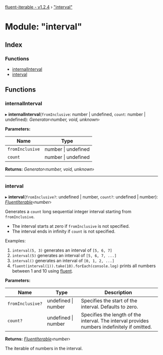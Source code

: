 [fluent-iterable - v1.2.4](../README.md) › ["interval"](_interval_.md)

# Module: "interval"

## Index

### Functions

* [internalInterval](_interval_.md#internalinterval)
* [interval](_interval_.md#interval)

## Functions

###  internalInterval

▸ **internalInterval**(`fromInclusive`: number | undefined, `count`: number | undefined): *Generator‹number, void, unknown›*

**Parameters:**

Name | Type |
------ | ------ |
`fromInclusive` | number &#124; undefined |
`count` | number &#124; undefined |

**Returns:** *Generator‹number, void, unknown›*

___

###  interval

▸ **interval**(`fromInclusive?`: undefined | number, `count?`: undefined | number): *[FluentIterable](../interfaces/_types_.fluentiterable.md)‹number›*

Generates a `count` long sequential integer interval starting from `fromInclusive`.

* The interval starts at zero if `fromInclusive` is not specified.
* The interval ends in infinity if `count` is not specified.

Examples:

1. `interval(5, 3)` generates an interval of `[5, 6, 7]`
2. `interval(5)` generates an interval of `[5, 6, 7, ...]`
3. `interval()` generates an interval of `[0, 1, 2, ...]`
4. `fluent(interval(1)).take(10).forEach(console.log)` prints all numbers between 1 and 10 using [fluent](_fluent_.md#fluent).

**Parameters:**

Name | Type | Description |
------ | ------ | ------ |
`fromInclusive?` | undefined &#124; number | Specifies the start of the interval. Defaults to zero. |
`count?` | undefined &#124; number | Specifies the length of the interval. The interval provides numbers indefinitely if omitted. |

**Returns:** *[FluentIterable](../interfaces/_types_.fluentiterable.md)‹number›*

The iterable of numbers in the interval.
